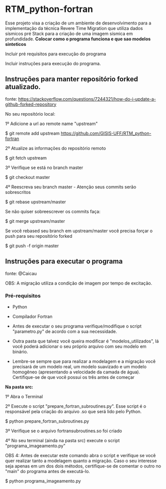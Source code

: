 # RTM_python-fortran

Esse projeto visa a criação de um ambiente de desenvolvimento para a implementação da técnica Revere Time Migration que utiliza dados sísmicos pré Stack para a criação de uma imagem sísmica em profundidade. **Colocar como o programa funciona e que sao modelos sinteticos**

Incluir pré requisitos para execução do programa

Incluir instruções para execução do programa.

## Instruções para manter repositório forked atualizado.
fonte: https://stackoverflow.com/questions/7244321/how-do-i-update-a-github-forked-repository

No seu repositório local:

1º Adicione a url ao remote name "upstream"

$ git remote add upstream https://github.com/GISIS-UFF/RTM_python-fortran

2º Atualize as informações do repositório remoto

$ git fetch upstream 

3º Verifique se está no branch master

$ git checkout master

4º Reescreva seu branch master - Atenção seus commits serão sobrescritos

$ git rebase upstream/master

Se não quiser sobreescrever os commits faça:

$ git merge upstream/master

Se você rebased seu branch em upstream/master você precisa forçar o push
para seu repositório forked

$ git push -f origin master

## Instruções para executar o programa

fonte: @Caicau

OBS: A migração utiliza a condição de imagem por tempo de excitação.

### Pré-requisitos 

* Python

* Compilador Fortran

* Antes de executar o seu programa verifique/modifique o script "parametro.py" de acordo com a sua necessidade.

* Outra pasta que talvez você queira modificar é "modelos_utilizados", lá você poderá adicionar o seu próprio arquivo com seu modelo em binário.

* Lembre-se sempre que para realizar a modelagem e a migração você precisará de um modelo real, um modelo suavizado e um modelo homogêneo (apresentando a velocidade da camada de água). Certifique-se de que você possui os três antes de começar 

**Na pasta src:**

1º Abra o Terminal

2º Execute o script "prepare_fortran_subroutines.py". Esse script é o responsável pela criação do arquivo .so que será lido pelo Python.

$ python prepare_fortran_subroutines.py 

3º Verifique se o arquivo fortransubroutines.so foi criado

4º No seu terminal (ainda na pasta src) execute o script "programa_imageamento.py"

OBS 4: Antes de executar este comando abra o script e verifique se você quer realizar tanto a modelagem quanto a migração. Caso o seu interesse seja apenas em um dos dois métodos, certifique-se de comentar o outro no "main" do programa antes de executá-lo.

$ python programa_imageamento.py



 
